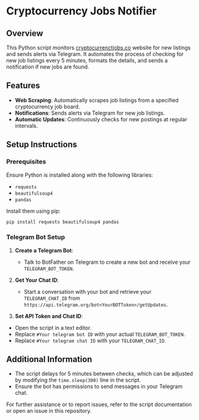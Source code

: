 # Cryptocurrency Jobs Notifier

## Overview

This Python script monitors [cryptocurrenctjobs.co](https://cryptocurrencyjobs.co) website for new listings and sends alerts via Telegram. It automates the process of checking for new job listings every 5 minutes, formats the details, and sends a notification if new jobs are found.

## Features

- **Web Scraping**: Automatically scrapes job listings from a specified cryptocurrency job board.
- **Notifications**: Sends alerts via Telegram for new job listings.
- **Automatic Updates**: Continuously checks for new postings at regular intervals.

## Setup Instructions

### Prerequisites

Ensure Python is installed along with the following libraries:
- `requests`
- `beautifulsoup4`
- `pandas`

Install them using pip:

```bash
pip install requests beautifulsoup4 pandas
```

### Telegram Bot Setup
1. **Create a Telegram Bot**:
   - Talk to BotFather on Telegram to create a new bot and receive your `TELEGRAM_BOT_TOKEN`.
2. **Get Your Chat ID**:
   - Start a conversation with your bot and retrieve your `TELEGRAM_CHAT_ID` from `https://api.telegram.org/bot<YourBOTToken>/getUpdates`.

2. **Set API Token and Chat ID**:
- Open the script in a text editor.
- Replace `#Your telegram bot ID` with your actual `TELEGRAM_BOT_TOKEN`.
- Replace `#Your telegram chat ID` with your `TELEGRAM_CHAT_ID`.

## Additional Information
- The script delays for 5 minutes between checks, which can be adjusted by modifying the `time.sleep(300)` line in the script.
- Ensure the bot has permissions to send messages in your Telegram chat.

For further assistance or to report issues, refer to the script documentation or open an issue in this repository.
